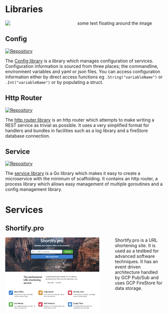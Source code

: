 # Libraries

<img src="https://wallpapers.com/images/high/anonymous-profile-silhouette-b714qekh29tu1anb.png" width="200px" align="left" style="margin-right: 30px;"/>
some text floating around the image

<br clear="left"/>

## Config

[![Repository](https://img.shields.io/badge/Repository-github.com/driscollos/config%20-blue)](https://github.com/driscollos/config)

The [Config library](https://github.com/driscollos/config) is a library which manages configuration of services. Configuration
information is sourced from three places; the commandline, environment variables and yaml or json files. You can access
configuration information either by direct access functions eg `.String("variableName")` or `.Int("variableName")` or by
populating a struct.

## Http Router

[![Repository](https://img.shields.io/badge/Repository-github.com/driscollco--core/http--router%20-blue)](https://github.com/driscollco-core/http-router)

The [http router library](router.md) is an http router which attempts to make writing a
REST service as trivial as possible. It uses a very simplified format for
handlers and bundles in facilities such as a log library and a fireStore database
connection.

## Service

[![Repository](https://img.shields.io/badge/Repository-github.com/driscollco--core/service%20-blue)](https://github.com/driscollco-core/service)

The [service library](service.md) is a Go library which makes it easy to create a microservice
with the minimum of scaffolding. It contains an http router, a process library
which allows easy management of multiple goroutines and a config management
library. 

# Services

## Shortify.pro

<img src="/img/shortify.png" width="300px" align="left" style="margin-right: 50px;"/>

Shortify.pro is a URL shortening site. It is used as a testbed for advanced
software techniques. It has an event driven architecture handled by GCP Pub/Sub
and uses GCP FireStore for data storage.

<br clear="left"/>